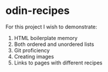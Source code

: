 # odin-recipes

For this project I wish to demonstrate:
1. HTML boilerplate memory
2. Both ordered and unordered lists
3. Git proficiency
4. Creating images
5. Links to pages with different recipes